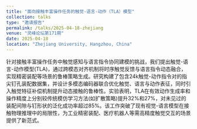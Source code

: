 ```yaml
---
title: "面向接触丰富操作任务的触觉-语言-动作（TLA）模型"
collection: talks
type: "邀请报告"
permalink: /talks/2025-04-18-zhejiang
venue: "灵峰论坛第171期"
date: 2025-04-18
location: "Zhejiang University, Hangzhou, China"
---
```


针对接触丰富操作任务中触觉感知与语言指令协同建模的挑战，我们提出触觉-语言-动作模型(TLA)，通过跨模态对齐机制将时序触觉反馈与语言指令动态融合，实现精密装配等场景的鲁棒策略生成。研究构建了包含24k触觉-动作指令对的指尖钉孔装配数据集，并设计多模态编码器联合优化触觉、语言与动作表征，同时引入触觉特征补偿机制提升动态接触的鲁棒性。实验表明，TLA在有效动作生成率和操作精度上分别较传统模仿学习方法(如扩散策略)提升32%和27%，对未见过的装配间隙与钉形状的泛化成功率超过85%。该工作突破了现有视觉-语言模型在接触物理推理中的局限性，为工业精密装配、医疗机器人等需高精度触觉交互的场景提供了新范式。
